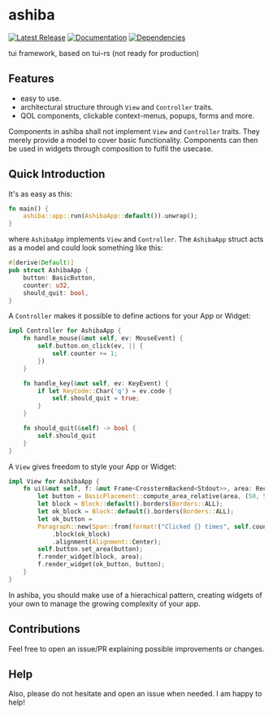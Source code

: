 # ashiba
[![Latest Release][crates-io-badge]][crates-io-url]
[![Documentation][docs-rs-img]][docs-rs-url]
[![Dependencies][deps]][github]

tui framework, based on tui-rs
(not ready for production)

## Features
- easy to use.
- architectural structure through `View` and `Controller` traits.
- QOL components, clickable context-menus, popups, forms and more.

Components in ashiba shall not implement `View` and `Controller` traits.
They merely provide a model to cover basic functionality. 
Components can then be used in widgets through composition to fulfil the usecase.

## Quick Introduction
It's as easy as this:
```rust
fn main() {
    ashiba::app::run(AshibaApp::default()).unwrap();
}
```
where `AshibaApp` implements `View` and `Controller`.
The `AshibaApp` struct acts as a model and could look something like this:
```rust
#[derive(Default)]
pub struct AshibaApp {
    button: BasicButton,
    counter: u32,
    should_quit: bool,
}
```
A `Controller` makes it possible to define actions for your App or Widget:
```rust
impl Controller for AshibaApp {
    fn handle_mouse(&mut self, ev: MouseEvent) {
        self.button.on_click(ev, || {
            self.counter += 1;
        })
    }

    fn handle_key(&mut self, ev: KeyEvent) {
        if let KeyCode::Char('q') = ev.code {
            self.should_quit = true;
        }
    }

    fn should_quit(&self) -> bool {
        self.should_quit
    }
}
```
A `View` gives freedom to style your App or Widget:
```rust
impl View for AshibaApp {
    fn ui(&mut self, f: &mut Frame<CrosstermBackend<Stdout>>, area: Rect) {
        let button = BasicPlacement::compute_area_relative(area, (50, 50), (20, 4));
        let block = Block::default().borders(Borders::ALL);
        let ok_block = Block::default().borders(Borders::ALL);
        let ok_button = 
        Paragraph::new(Span::from(format!("Clicked {} times", self.counter)))
            .block(ok_block)
            .alignment(Alignment::Center);
        self.button.set_area(button);
        f.render_widget(block, area);
        f.render_widget(ok_button, button);
    }
}
```
In ashiba, you should make use of a hierachical pattern, 
creating widgets of your own to manage the growing complexity of your app.

## Contributions
Feel free to open an issue/PR explaining possible improvements or changes.

## Help
Also, please do not hesitate and open an issue when needed. I am happy to help!

[deps]: https://img.shields.io/librariesio/github/nyvs/ashiba
[github]: https://github.com/nyvs/ashiba
[crates-io-badge]: https://img.shields.io/crates/v/ashiba.svg
[crates-io-url]: https://crates.io/crates/ashiba
[docs-rs-img]: https://docs.rs/ashiba/badge.svg
[docs-rs-url]: https://docs.rs/ashiba
